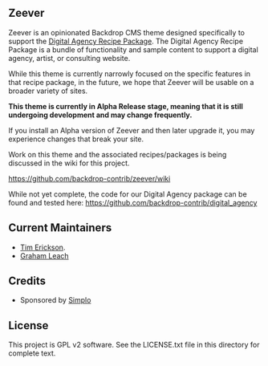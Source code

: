 Zeever
-------

Zeever is an opinionated Backdrop CMS theme designed specifically to 
support the [Digital Agency Recipe Package](https://backdropcms.org/project/digital_agency).
The Digital Agency Recipe Package is a bundle of functionality and sample
content to support a digital agency, artist, or consulting website.

While this theme is currently narrowly focused on the specific features in that recipe package,
in the future, we hope that Zeever will be usable on a broader variety of sites. 

**This theme is currently in Alpha Release stage, meaning that it is still undergoing
development and may change frequently.**

If you install an Alpha version of Zeever and then later upgrade it, you may 
experience changes that break your site. 

Work on this theme and the associated recipes/packages is being discussed in the
wiki for this project.

https://github.com/backdrop-contrib/zeever/wiki

While not yet complete, the code for our Digital Agency package can be found and
tested here: https://github.com/backdrop-contrib/digital_agency

Current Maintainers
-------------------

- [Tim Erickson](https://github.com/stpaultim).
- [Graham Leach](https://github.com/ProfessorGram)

Credits
-------

- Sponsored by [Simplo](https://www.simplo.site)

License
-------

This project is GPL v2 software. 
See the LICENSE.txt file in this directory for complete text.

